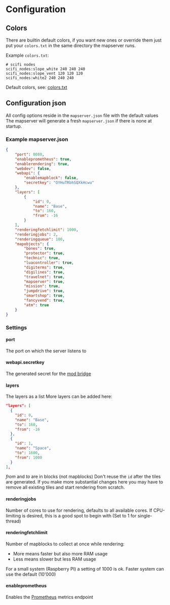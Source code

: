 
# Configuration

## Colors

There are builtin default colors, if you want new ones or override them
just put your `colors.txt` in the same directory the mapserver runs.

Example `colors.txt`:
```
# scifi nodes
scifi_nodes:slope_white 240 240 240
scifi_nodes:slope_vent 120 120 120
scifi_nodes:white2 240 240 240
```

Default colors, see: [colors.txt](../server/static/colors.txt)

## Configuration json

All config options reside in the `mapserver.json` file with the default values
The mapserver will generate a fresh `mapserver.json` if there is none at startup.

### Example mapserver.json
```json
{
	"port": 8080,
	"enableprometheus": true,
	"enablerendering": true,
	"webdev": false,
	"webapi": {
		"enablemapblock": false,
		"secretkey": "OYHuTRbhSQXkHcwu"
	},
	"layers": [
		{
			"id": 0,
			"name": "Base",
			"to": 160,
			"from": -16
		}
	],
	"renderingfetchlimit": 1000,
	"renderingjobs": 2,
	"renderingqueue": 100,
	"mapobjects": {
		"bones": true,
		"protector": true,
		"technic": true,
		"luacontroller": true,
		"digiterms": true,
		"digilines": true,
		"travelnet": true,
		"mapserver": true,
		"mission": true,
		"jumpdrive": true,
		"smartshop": true,
		"fancyvend": true,
		"atm": true
	}
}
```

### Settings

#### port
The port on which the server listens to

#### webapi.secretkey
The generated secret for the [mod bridge](./mod.md)

#### layers
The layers as a list
More layers can be added here:
```json
"layers": [
  {
    "id": 0,
    "name": "Base",
    "to": 160,
    "from": -16
  },
  {
    "id": 1,
    "name": "Space",
    "to": 1600,
    "from": 1000
  }
],
```
*from* and *to* are in blocks (not mapblocks)
Don't reuse the `id` after the tiles are generated.
If you make more substantial changes here you may have to remove all
existing tiles and start rendering from scratch.

#### renderingjobs
Number of cores to use for rendering, defaults to all available cores.
If CPU-limiting is desired, this is a good spot to begin with (Set to 1 for single-thread)

#### renderingfetchlimit
Number of mapblocks to collect at once while rendering:
* More means faster but also more RAM usage
* Less means slower but less RAM usage

For a small system (Raspberry PI) a setting of 1000 is ok.
Faster system can use the default (10'000)

#### enableprometheus
Enables the [Prometheus](./prometheus.md) metrics endpoint
